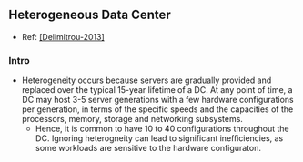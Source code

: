 ## Heterogeneous Data Center

- Ref: [[Delimitrou-2013]](http://dl.acm.org/citation.cfm?id=2451125)


### Intro
- Heterogeneity occurs because servers are gradually provided and replaced over the typical 15-year lifetime of a DC. At any point of time, a DC may host 3-5 server generations with a few hardware configurations per generation, in terms of the specific speeds and the capacities of the processors, memory, storage and networking subsystems.
  - Hence, it is common to have 10 to 40 configurations throughout the DC. Ignoring heterogneity can lead to significant inefficiencies, as some workloads are sensitive to the hardware configuraton. 
